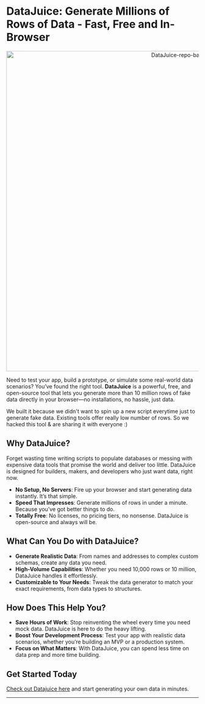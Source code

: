 # DataJuice: Generate Millions of Rows of Data - Fast, Free and In-Browser

<div align="center">
  <img width="900" height="838" alt="DataJuice-repo-banner" src="https://github.com/user-attachments/assets/31c51837-9128-460d-9b24-68f7bd1b5a61">
</div>

Need to test your app, build a prototype, or simulate some real-world data scenarios? You’ve found the right tool. **DataJuice** is a powerful, free, and open-source tool that lets you generate more than 10 million rows of fake data directly in your browser—no installations, no hassle, just data.

We built it because we didn't want to spin up a new script everytime just to generate fake data. Existing tools offer really low number of rows. So we hacked this tool & are sharing it with everyone :)

## Why DataJuice?

Forget wasting time writing scripts to populate databases or messing with expensive data tools that promise the world and deliver too little. DataJuice is designed for builders, makers, and developers who just want data, right now.

- **No Setup, No Servers**: Fire up your browser and start generating data instantly. It’s that simple.
- **Speed That Impresses**: Generate millions of rows in under a minute. Because you’ve got better things to do.
- **Totally Free**: No licenses, no pricing tiers, no nonsense. DataJuice is open-source and always will be.

## What Can You Do with DataJuice?

- **Generate Realistic Data**: From names and addresses to complex custom schemas, create any data you need.
- **High-Volume Capabilities**: Whether you need 10,000 rows or 10 million, DataJuice handles it effortlessly.
- **Customizable to Your Needs**: Tweak the data generator to match your exact requirements, from data types to structures.

## How Does This Help You?

- **Save Hours of Work**: Stop reinventing the wheel every time you need mock data. DataJuice is here to do the heavy lifting.
- **Boost Your Development Process**: Test your app with realistic data scenarios, whether you’re building an MVP or a production system.
- **Focus on What Matters**: With DataJuice, you can spend less time on data prep and more time building.

## Get Started Today

[Check out Datajuice here](https://datajuice-next-3tf6.vercel.app/) and start generating your own data in minutes.

---

